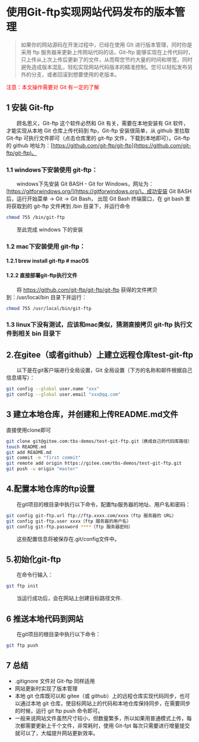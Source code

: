 # 使用Git-ftp实现网站代码发布的版本管理
> 如果你的网站源码在开发过程中，已经在使用 GIt 进行版本管理，同时你是采用 ftp 服务器来更新上传网站代码的话，Git-ftp 能够实现在上传代码时，只上传从上次上传后更新了的文件，从而帮您节约大量的时间和带宽，同时避免造成版本混乱，轻松实现网站代码版本的精准控制。您可以轻松发布另外的分支，或者回滚到想要使用的老版本。

<font color="red">注意：本文操作需要对 Git 有一定的了解</font>
## 1 安装 Git-ftp
&emsp;&emsp;顾名思义，Git-ftp 这个软件必然和 Git 有关，需要在本地安装有 Git 软件，才能实现从本地 Git 仓库上传代码到 ftp，Git-ftp 安装很简单，从 github 里拉取 Git-ftp 可执行文件即可（点击仓库里的 git-ftp 文件，下载到本地即可）。Git-ftp 的 github 地址为：[https://github.com/git-ftp/git-ftp](https://github.com/git-ftp/git-ftp)。
### 1.1 windows下安装使用 git-ftp：
&emsp;&emsp;windows下先安装 Git BASH - Git for Windows，网址为：[https://gitforwindows.org/](https://gitforwindows.org/)。成功安装 Git BASH 后，运行开始菜单 -> Git -> Git Bash， 出现 Git Bash 终端窗口，在 git bash 里将获取到的 git-ftp 文件拷到 /bin 目录下，并运行命令
```bash
chmod 755 /bin/git-ftp
```
&emsp;&emsp;至此完成 windows 下的安装
### 1.2 mac下安装使用 git-ftp：
#### 1.2.1 brew install git-ftp   # macOS
#### 1.2.2 直接部署git-ftp执行文件
&emsp;&emsp;将 https://github.com/git-ftp/git-ftp/git-ftp 获得的文件拷贝到：/usr/local/bin 目录下并运行：
```bash
chmod 755 /usr/local/bin/git-ftp
```
### 1.3 linux下没有测试，应该和mac类似，猜测直接拷贝 git-ftp 执行文件到相关 bin 目录下
## 2.在gitee（或者github）上建立远程仓库test-git-ftp
&emsp;&emsp;以下是在git客户端进行全局设置，Git 全局设置（下方的名称和邮件根据自己信息填写）：
```bash
git config --global user.name "xxx"
git config --global user.email "xxx@qq.com"
```
## 3 建立本地仓库，并创建和上传README.md文件
直接使用clone即可
```bash
git clone git@gitee.com:tbs-demos/test-git-ftp.git（换成自己的代码库路径）
touch README.md
git add README.md
git commit -m "first commit"
git remote add origin https://gitee.com/tbs-demos/test-git-ftp.git
git push -u origin "master"
```
## 4.配置本地仓库的ftp设置
&emsp;&emsp;在git项目的根目录中执行以下命令，配置ftp服务器的地址、用户名和密码：
```bash
git config git-ftp.url ftp://ftp.xxxx.com/xxxx（ftp 服务器的 URL）
git config git-ftp.user xxxx（ftp 服务器的用户名）
git config git-ftp.password ****（ftp 服务器密码）
```
&emsp;&emsp;这些配置信息将被保存在.git/config文件中。

## 5.初始化git-ftp
&emsp;&emsp;在命令行输入：
```bash
git ftp init
```
&emsp;&emsp;当运行成功后，会在网站上创建目标路径文件.

## 6 推送本地代码到网站
&emsp;&emsp;在git项目的根目录中执行以下命令：
```bash
git ftp push
```
## 7 总结
- .gitignore 文件对 Git-ftp 同样适用
- 网站更新时实现了版本管理
- 本地 git 仓库既可以和 gitee（或 github）上的远程仓库实现代码同步，也可以通过本地 git 仓库，使目标网站上的代码和本地仓库保持同步，在需要同步的时候，运行 git ftp push 命令即可。
- 一般来说网站文件虽然尺寸较小，但数量繁多，所以如果用普通模式上传，每次都需要更新上千个文件，非常耗时，使用 Git-fpt 每次只需要进行增量提交就可以了，大幅提升网站更新效率。
